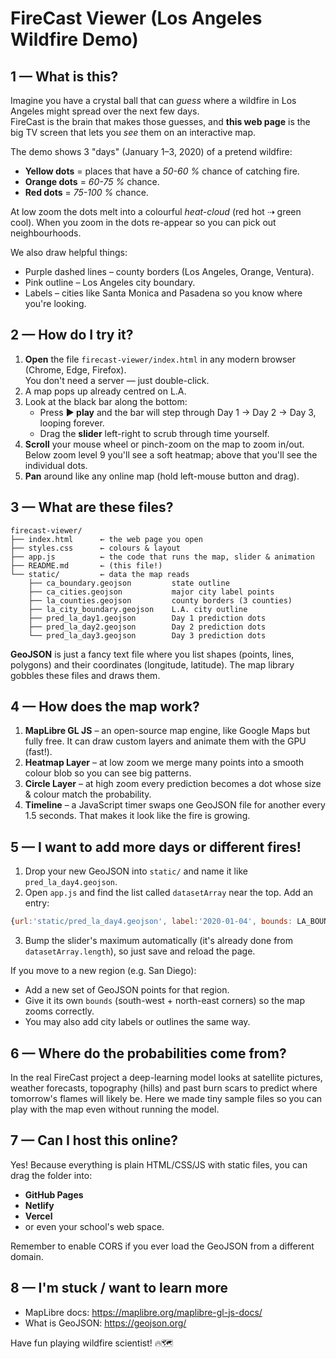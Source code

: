 # FireCast Viewer (Los Angeles Wildfire Demo)

## 1 — What is this?
Imagine you have a crystal ball that can *guess* where a wildfire in Los Angeles might spread over the next few days.  
FireCast is the brain that makes those guesses, and **this web page** is the big TV screen that lets you *see* them on an interactive map.

The demo shows 3 "days" (January 1–3, 2020) of a pretend wildfire:
* **Yellow dots** = places that have a *50-60 %* chance of catching fire.
* **Orange dots** = *60-75 %* chance.
* **Red dots** = *75-100 %* chance.

At low zoom the dots melt into a colourful *heat-cloud* (red hot ⇢ green cool).  When you zoom in the dots re-appear so you can pick out neighbourhoods.

We also draw helpful things:
* Purple dashed lines – county borders (Los Angeles, Orange, Ventura).
* Pink outline – Los Angeles city boundary.
* Labels – cities like Santa Monica and Pasadena so you know where you're looking.


## 2 — How do I try it?
1. **Open** the file `firecast-viewer/index.html` in any modern browser (Chrome, Edge, Firefox).  
   You don't need a server — just double-click.
2. A map pops up already centred on L.A.
3. Look at the black bar along the bottom:
   * Press **▶ play** and the bar will step through Day 1 → Day 2 → Day 3, looping forever.
   * Drag the **slider** left-right to scrub through time yourself.
4. **Scroll** your mouse wheel or pinch-zoom on the map to zoom in/out.  
   Below zoom level 9 you'll see a soft heatmap; above that you'll see the individual dots.
5. **Pan** around like any online map (hold left-mouse button and drag).


## 3 — What are these files?
```
firecast-viewer/
├── index.html      ← the web page you open
├── styles.css      ← colours & layout
├── app.js          ← the code that runs the map, slider & animation
├── README.md       ← (this file!)
└── static/         ← data the map reads
    ├── ca_boundary.geojson         state outline
    ├── ca_cities.geojson           major city label points
    ├── la_counties.geojson         county borders (3 counties)
    ├── la_city_boundary.geojson    L.A. city outline
    ├── pred_la_day1.geojson        Day 1 prediction dots
    ├── pred_la_day2.geojson        Day 2 prediction dots
    └── pred_la_day3.geojson        Day 3 prediction dots
```

**GeoJSON** is just a fancy text file where you list shapes (points, lines, polygons) and their coordinates (longitude, latitude).  The map library gobbles these files and draws them.


## 4 — How does the map work?
1. **MapLibre GL JS** – an open-source map engine, like Google Maps but fully free.  It can draw custom layers and animate them with the GPU (fast!).
2. **Heatmap Layer** – at low zoom we merge many points into a smooth colour blob so you can see big patterns.
3. **Circle Layer** – at high zoom every prediction becomes a dot whose size & colour match the probability.
4. **Timeline** – a JavaScript timer swaps one GeoJSON file for another every 1.5 seconds.  That makes it look like the fire is growing.


## 5 — I want to add more days or different fires!
1. Drop your new GeoJSON into `static/` and name it like `pred_la_day4.geojson`.
2. Open `app.js` and find the list called `datasetArray` near the top.  Add an entry:
```js
{url:'static/pred_la_day4.geojson', label:'2020-01-04', bounds: LA_BOUNDS},
```
3. Bump the slider's maximum automatically (it's already done from `datasetArray.length`), so just save and reload the page.

If you move to a new region (e.g. San Diego):
* Add a new set of GeoJSON points for that region.
* Give it its own `bounds` (south-west + north-east corners) so the map zooms correctly.
* You may also add city labels or outlines the same way.


## 6 — Where do the probabilities come from?
In the real FireCast project a deep-learning model looks at satellite pictures, weather forecasts, topography (hills) and past burn scars to predict where tomorrow's flames will likely be.  Here we made tiny sample files so you can play with the map even without running the model.


## 7 — Can I host this online?
Yes!  Because everything is plain HTML/CSS/JS with static files, you can drag the folder into:
* **GitHub Pages**
* **Netlify**
* **Vercel**
* or even your school's web space.

Remember to enable CORS if you ever load the GeoJSON from a different domain.


## 8 — I'm stuck / want to learn more
* MapLibre docs: <https://maplibre.org/maplibre-gl-js-docs/>  
* What is GeoJSON: <https://geojson.org/>

Have fun playing wildfire scientist! 🔥🗺️ 